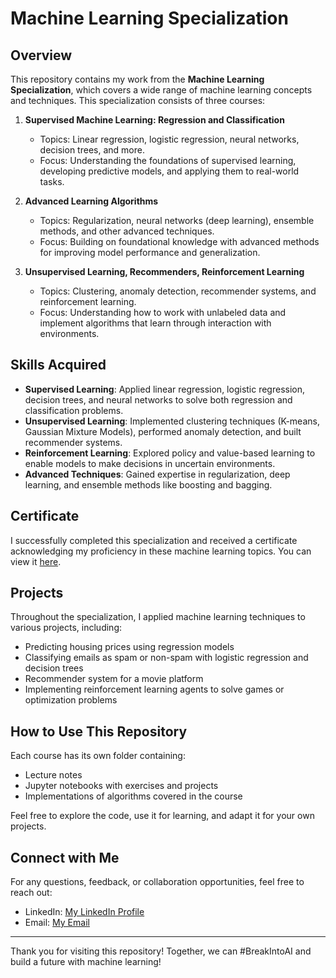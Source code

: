 # Machine Learning Specialization

## Overview

This repository contains my work from the **Machine Learning Specialization**, which covers a wide range of machine learning concepts and techniques. This specialization consists of three courses:

1. **Supervised Machine Learning: Regression and Classification**
   - Topics: Linear regression, logistic regression, neural networks, decision trees, and more.
   - Focus: Understanding the foundations of supervised learning, developing predictive models, and applying them to real-world tasks.
   
2. **Advanced Learning Algorithms**
   - Topics: Regularization, neural networks (deep learning), ensemble methods, and other advanced techniques.
   - Focus: Building on foundational knowledge with advanced methods for improving model performance and generalization.
   
3. **Unsupervised Learning, Recommenders, Reinforcement Learning**
   - Topics: Clustering, anomaly detection, recommender systems, and reinforcement learning.
   - Focus: Understanding how to work with unlabeled data and implement algorithms that learn through interaction with environments.

## Skills Acquired

- **Supervised Learning**: Applied linear regression, logistic regression, decision trees, and neural networks to solve both regression and classification problems.
- **Unsupervised Learning**: Implemented clustering techniques (K-means, Gaussian Mixture Models), performed anomaly detection, and built recommender systems.
- **Reinforcement Learning**: Explored policy and value-based learning to enable models to make decisions in uncertain environments.
- **Advanced Techniques**: Gained expertise in regularization, deep learning, and ensemble methods like boosting and bagging.
  
## Certificate

I successfully completed this specialization and received a certificate acknowledging my proficiency in these machine learning topics. You can view it [here](https://coursera.org/verify/specialization/FVTLKQ8KMUAE).

## Projects

Throughout the specialization, I applied machine learning techniques to various projects, including:

- Predicting housing prices using regression models
- Classifying emails as spam or non-spam with logistic regression and decision trees
- Recommender system for a movie platform
- Implementing reinforcement learning agents to solve games or optimization problems

## How to Use This Repository

Each course has its own folder containing:
- Lecture notes
- Jupyter notebooks with exercises and projects
- Implementations of algorithms covered in the course

Feel free to explore the code, use it for learning, and adapt it for your own projects.

## Connect with Me

For any questions, feedback, or collaboration opportunities, feel free to reach out:

- LinkedIn: [My LinkedIn Profile](https://www.linkedin.com/in/farzan-rahmani-51128b201)
- Email: [My Email](mailto:farzanrahmani70@gmail.com)

---

Thank you for visiting this repository! Together, we can #BreakIntoAI and build a future with machine learning!
